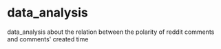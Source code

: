 # data_analysis
data_analysis about the relation between the polarity of reddit comments and comments' created time 
